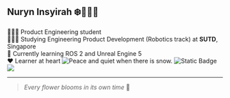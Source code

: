 ## Nuryn Insyirah ❄️🧕🏼✨

👩🏻‍💻 Product Engineering student </br>
👩🏻‍🎓 Studying Engineering Product Development (Robotics track) at **SUTD**, Singapore </br>
🌱 Currently learning ROS 2 and Unreal Engine 5</br>
❤️ Learner at heart
<picture>
 <source media="(prefers-color-scheme: light)" srcset="https://media1.tenor.com/m/gLEBxlHvFTQAAAAC/frieren-sousou-no-frieren.gif"> 
 <img alt="Peace and quiet when there is snow." src="https://media1.tenor.com/m/gLEBxlHvFTQAAAAC/frieren-sousou-no-frieren.gif">
</picture>
![Static Badge](https://img.shields.io/badge/game_dev-Unreal_Engine%205-blue)</br>
![](https://img.shields.io/badge/Code-React-informational?style=flat&logo=react&color=61DAFB)






---
> _Every flower blooms in its own time_ 🌸
<!--
**Uniquely-Nuryn/Uniquely-Nuryn** is a ✨ _special_ ✨ repository because its `README.md` (this file) appears on your GitHub profile.



-->
